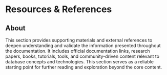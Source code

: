 # Resources & References

## About

This section provides supporting materials and external references to deepen understanding and validate the information presented throughout the documentation. It includes official documentation links, research papers, books, tutorials, tools, and community-driven content relevant to database concepts and technologies. This section serves as a reliable starting point for further reading and exploration beyond the core content.
